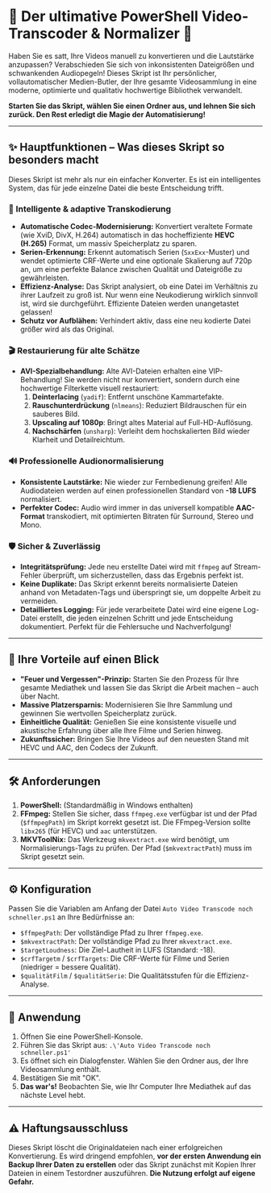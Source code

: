 # 🚀 Der ultimative PowerShell Video-Transcoder & Normalizer 🚀

Haben Sie es satt, Ihre Videos manuell zu konvertieren und die Lautstärke anzupassen? Verabschieden Sie sich von inkonsistenten Dateigrößen und schwankenden Audiopegeln! Dieses Skript ist Ihr persönlicher, vollautomatischer Medien-Butler, der Ihre gesamte Videosammlung in eine moderne, optimierte und qualitativ hochwertige Bibliothek verwandelt.

**Starten Sie das Skript, wählen Sie einen Ordner aus, und lehnen Sie sich zurück. Den Rest erledigt die Magie der Automatisierung!**

---

## ✨ Hauptfunktionen – Was dieses Skript so besonders macht

Dieses Skript ist mehr als nur ein einfacher Konverter. Es ist ein intelligentes System, das für jede einzelne Datei die beste Entscheidung trifft.

### 🧠 Intelligente & adaptive Transkodierung
- **Automatische Codec-Modernisierung:** Konvertiert veraltete Formate (wie XviD, DivX, H.264) automatisch in das hocheffiziente **HEVC (H.265)** Format, um massiv Speicherplatz zu sparen.
- **Serien-Erkennung:** Erkennt automatisch Serien (`SxxExx`-Muster) und wendet optimierte CRF-Werte und eine optionale Skalierung auf 720p an, um eine perfekte Balance zwischen Qualität und Dateigröße zu gewährleisten.
- **Effizienz-Analyse:** Das Skript analysiert, ob eine Datei im Verhältnis zu ihrer Laufzeit zu groß ist. Nur wenn eine Neukodierung wirklich sinnvoll ist, wird sie durchgeführt. Effiziente Dateien werden unangetastet gelassen!
- **Schutz vor Aufblähen:** Verhindert aktiv, dass eine neu kodierte Datei größer wird als das Original.

### 🎬 Restaurierung für alte Schätze
- **AVI-Spezialbehandlung:** Alte AVI-Dateien erhalten eine VIP-Behandlung! Sie werden nicht nur konvertiert, sondern durch eine hochwertige Filterkette visuell restauriert:
    1.  **Deinterlacing** (`yadif`): Entfernt unschöne Kammartefakte.
    2.  **Rauschunterdrückung** (`nlmeans`): Reduziert Bildrauschen für ein sauberes Bild.
    3.  **Upscaling auf 1080p**: Bringt altes Material auf Full-HD-Auflösung.
    4.  **Nachschärfen** (`unsharp`): Verleiht dem hochskalierten Bild wieder Klarheit und Detailreichtum.

### 🔊 Professionelle Audionormalisierung
- **Konsistente Lautstärke:** Nie wieder zur Fernbedienung greifen! Alle Audiodateien werden auf einen professionellen Standard von **-18 LUFS** normalisiert.
- **Perfekter Codec:** Audio wird immer in das universell kompatible **AAC-Format** transkodiert, mit optimierten Bitraten für Surround, Stereo und Mono.

### 🛡️ Sicher & Zuverlässig
- **Integritätsprüfung:** Jede neu erstellte Datei wird mit `ffmpeg` auf Stream-Fehler überprüft, um sicherzustellen, dass das Ergebnis perfekt ist.
- **Keine Duplikate:** Das Skript erkennt bereits normalisierte Dateien anhand von Metadaten-Tags und überspringt sie, um doppelte Arbeit zu vermeiden.
- **Detailliertes Logging:** Für jede verarbeitete Datei wird eine eigene Log-Datei erstellt, die jeden einzelnen Schritt und jede Entscheidung dokumentiert. Perfekt für die Fehlersuche und Nachverfolgung!

---

## 🌟 Ihre Vorteile auf einen Blick

- **"Feuer und Vergessen"-Prinzip:** Starten Sie den Prozess für Ihre gesamte Mediathek und lassen Sie das Skript die Arbeit machen – auch über Nacht.
- **Massive Platzersparnis:** Modernisieren Sie Ihre Sammlung und gewinnen Sie wertvollen Speicherplatz zurück.
- **Einheitliche Qualität:** Genießen Sie eine konsistente visuelle und akustische Erfahrung über alle Ihre Filme und Serien hinweg.
- **Zukunftssicher:** Bringen Sie Ihre Videos auf den neuesten Stand mit HEVC und AAC, den Codecs der Zukunft.

---

## 🛠️ Anforderungen

1.  **PowerShell:** (Standardmäßig in Windows enthalten)
2.  **FFmpeg:** Stellen Sie sicher, dass `ffmpeg.exe` verfügbar ist und der Pfad (`$ffmpegPath`) im Skript korrekt gesetzt ist. Die FFmpeg-Version sollte `libx265` (für HEVC) und `aac` unterstützen.
3.  **MKVToolNix:** Das Werkzeug `mkvextract.exe` wird benötigt, um Normalisierungs-Tags zu prüfen. Der Pfad (`$mkvextractPath`) muss im Skript gesetzt sein.

---

## ⚙️ Konfiguration

Passen Sie die Variablen am Anfang der Datei `Auto Video Transcode noch schneller.ps1` an Ihre Bedürfnisse an:

- `$ffmpegPath`: Der vollständige Pfad zu Ihrer `ffmpeg.exe`.
- `$mkvextractPath`: Der vollständige Pfad zu Ihrer `mkvextract.exe`.
- `$targetLoudness`: Die Ziel-Lautheit in LUFS (Standard: -18).
- `$crfTargetm` / `$crfTargets`: Die CRF-Werte für Filme und Serien (niedriger = bessere Qualität).
- `$qualitätFilm` / `$qualitätSerie`: Die Qualitätsstufen für die Effizienz-Analyse.

---

## 🚀 Anwendung

1.  Öffnen Sie eine PowerShell-Konsole.
2.  Führen Sie das Skript aus: `.\'Auto Video Transcode noch schneller.ps1'`
3.  Es öffnet sich ein Dialogfenster. Wählen Sie den Ordner aus, der Ihre Videosammlung enthält.
4.  Bestätigen Sie mit "OK".
5.  **Das war's!** Beobachten Sie, wie Ihr Computer Ihre Mediathek auf das nächste Level hebt.

---

## ⚠️ Haftungsausschluss

Dieses Skript löscht die Originaldateien nach einer erfolgreichen Konvertierung. Es wird dringend empfohlen, **vor der ersten Anwendung ein Backup Ihrer Daten zu erstellen** oder das Skript zunächst mit Kopien Ihrer Dateien in einem Testordner auszuführen. 
**Die Nutzung erfolgt auf eigene Gefahr.**
